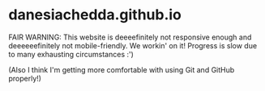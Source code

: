 # danesiachedda.github.io

<p>FAIR WARNING: This website is deeeefinitely not responsive enough and deeeeeefinitely not mobile-friendly. We workin' on it! Progress is slow due to many exhausting circumstances :')</p>

<p>(Also I think I'm getting more comfortable with using Git and GitHub properly!)</p>
